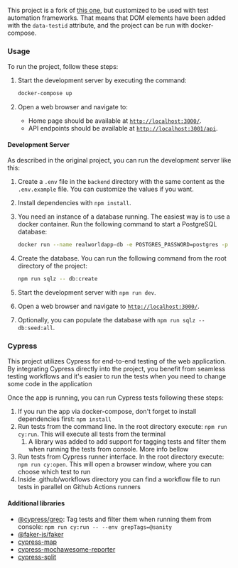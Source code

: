 This project is a fork of [this one](https://github.com/TonyMckes/conduit-realworld-example-app), but customized to be used with test automation frameworks. That means that DOM elements have been added with the `data-testid` attribute, and the project can be run with docker-compose.

### Usage

To run the project, follow these steps:

1. Start the development server by executing the command:

   ```bash
   docker-compose up
   ```

2. Open a web browser and navigate to:
   - Home page should be available at [`http://localhost:3000/`](http://localhost:3000).
   - API endpoints should be available at [`http://localhost:3001/api`](http://localhost:3001/api).

#### Development Server

As described in the original project, you can run the development server like this:

1. Create a `.env` file in the `backend` directory with the same content as the `.env.example` file. You can customize the values if you want.
2. Install dependencies with `npm install`.
3. You need an instance of a database running. The easiest way is to use a docker container. Run the following command to start a PostgreSQL database:

   ```bash
   docker run --name realworldapp-db -e POSTGRES_PASSWORD=postgres -p 5432:5432 -d postgres
   ```

4. Create the database. You can run the following command from the root directory of the project:

   ```bash
   npm run sqlz -- db:create
   ```

5. Start the development server with `npm run dev`.
6. Open a web browser and navigate to [`http://localhost:3000/`](http://localhost:3000).
7. Optionally, you can populate the database with `npm run sqlz -- db:seed:all`.

### Cypress

This project utilizes Cypress for end-to-end testing of the web application. By integrating Cypress directly into the project, you benefit from seamless testing workflows and it's easier to run the tests when you need to change some code in the application

Once the app is running, you can run Cypress tests following these steps:

1. If you run the app via docker-compose, don't forget to install dependencies first: `npm install`
2. Run tests from the command line. In the root directory execute: `npm run cy:run`. This will execute all tests from the terminal
   1. A library was added to add support for tagging tests and filter them when running the tests from console. More info bellow
3. Run tests from Cypress runner interface. In the root directory execute: `npm run cy:open`. This will open a browser window, where you can choose which test to run
4. Inside .github/workflows directory you can find a workflow file to run tests in parallel on Github Actions runners

#### Additional libraries

- [@cypress/grep](https://github.com/cypress-io/cypress/tree/develop/npm/grep#cypressgrep): Tag tests and filter them when running them from console: `npm run cy:run -- --env grepTags=@sanity`
- [@faker-js/faker](https://fakerjs.dev/guide/)
- [cypress-map](https://github.com/bahmutov/cypress-map)
- [cypress-mochawesome-reporter](https://www.npmjs.com/package/cypress-mochawesome-reporter)
- [cypress-split](https://github.com/bahmutov/cypress-split)
